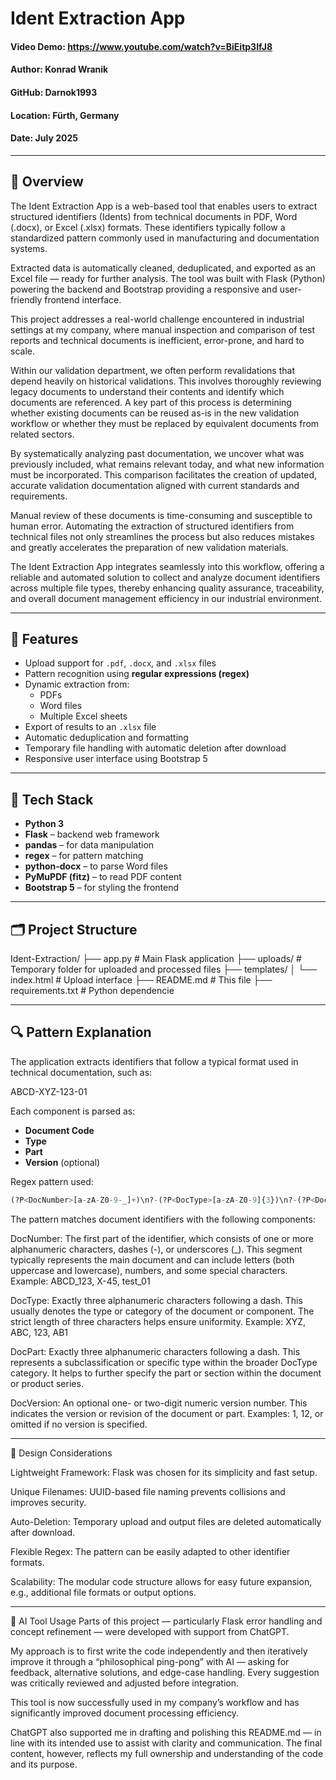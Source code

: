 # Ident Extraction App

#### Video Demo: https://www.youtube.com/watch?v=BiEitp3IfJ8
#### Author: Konrad Wranik  
#### GitHub: Darnok1993  
#### Location: Fürth, Germany  
#### Date: July 2025

---

## 📌 Overview

The Ident Extraction App is a web-based tool that enables users to extract structured identifiers (Idents) from technical documents in PDF, Word (.docx), or Excel (.xlsx) formats. These identifiers typically follow a standardized pattern commonly used in manufacturing and documentation systems.

Extracted data is automatically cleaned, deduplicated, and exported as an Excel file — ready for further analysis. The tool was built with Flask (Python) powering the backend and Bootstrap providing a responsive and user-friendly frontend interface.

This project addresses a real-world challenge encountered in industrial settings at my company, where manual inspection and comparison of test reports and technical documents is inefficient, error-prone, and hard to scale.

Within our validation department, we often perform revalidations that depend heavily on historical validations. This involves thoroughly reviewing legacy documents to understand their contents and identify which documents are referenced. A key part of this process is determining whether existing documents can be reused as-is in the new validation workflow or whether they must be replaced by equivalent documents from related sectors.

By systematically analyzing past documentation, we uncover what was previously included, what remains relevant today, and what new information must be incorporated. This comparison facilitates the creation of updated, accurate validation documentation aligned with current standards and requirements.

Manual review of these documents is time-consuming and susceptible to human error. Automating the extraction of structured identifiers from technical files not only streamlines the process but also reduces mistakes and greatly accelerates the preparation of new validation materials.

The Ident Extraction App integrates seamlessly into this workflow, offering a reliable and automated solution to collect and analyze document identifiers across multiple file types, thereby enhancing quality assurance, traceability, and overall document management efficiency in our industrial environment.

---

## 🚀 Features

- Upload support for `.pdf`, `.docx`, and `.xlsx` files
- Pattern recognition using **regular expressions (regex)**
- Dynamic extraction from:
  - PDFs
  - Word files
  - Multiple Excel sheets
- Export of results to an `.xlsx` file
- Automatic deduplication and formatting
- Temporary file handling with automatic deletion after download
- Responsive user interface using Bootstrap 5

---

## 🧱 Tech Stack

- **Python 3**
- **Flask** – backend web framework
- **pandas** – for data manipulation
- **regex** – for pattern matching
- **python-docx** – to parse Word files
- **PyMuPDF (fitz)** – to read PDF content
- **Bootstrap 5** – for styling the frontend

---

## 🗂 Project Structure

Ident-Extraction/
├── app.py # Main Flask application
├── uploads/ # Temporary folder for uploaded and processed files
├── templates/
│ └── index.html # Upload interface
├── README.md # This file
├── requirements.txt # Python dependencie

---

## 🔍 Pattern Explanation

The application extracts identifiers that follow a typical format used in technical documentation, such as:

ABCD-XYZ-123-01

Each component is parsed as:

- **Document Code**
- **Type**
- **Part**
- **Version** (optional)

Regex pattern used:

```python
(?P<DocNumber>[a-zA-Z0-9-_]+)\n?-(?P<DocType>[a-zA-Z0-9]{3})\n?-(?P<DocPart>[a-zA-Z0-9]{3})\n?-?(?P<DocVersion>\d{1,2})
```

The pattern matches document identifiers with the following components:

DocNumber: The first part of the identifier, which consists of one or more alphanumeric characters, dashes (-), or underscores (_). This segment typically represents the main document and can include letters (both uppercase and lowercase), numbers, and some special characters.
Example: ABCD_123, X-45, test_01

DocType: Exactly three alphanumeric characters following a dash. This usually denotes the type or category of the document or component. The strict length of three characters helps ensure uniformity.
Example: XYZ, ABC, 123, AB1

DocPart: Exactly three alphanumeric characters following a dash. This represents a subclassification or specific type within the broader DocType category. It helps to further specify the part or section within the document or product series.

DocVersion: An optional one- or two-digit numeric version number. This indicates the version or revision of the document or part.
Examples: 1, 12, or omitted if no version is specified.

---

🧠 Design Considerations

Lightweight Framework: Flask was chosen for its simplicity and fast setup.

Unique Filenames: UUID-based file naming prevents collisions and improves security.

Auto-Deletion: Temporary upload and output files are deleted automatically after download.

Flexible Regex: The pattern can be easily adapted to other identifier formats.

Scalability: The modular code structure allows for easy future expansion, e.g., additional file formats or output options.

---

🤖 AI Tool Usage
Parts of this project — particularly Flask error handling and concept refinement — were developed with support from ChatGPT.

My approach is to first write the code independently and then iteratively improve it through a “philosophical ping-pong” with AI — asking for feedback, alternative solutions, and edge-case handling. Every suggestion was critically reviewed and adjusted before integration.

This tool is now successfully used in my company’s workflow and has significantly improved document processing efficiency.

ChatGPT also supported me in drafting and polishing this README.md — in line with its intended use to assist with clarity and communication. The final content, however, reflects my full ownership and understanding of the code and its purpose.
